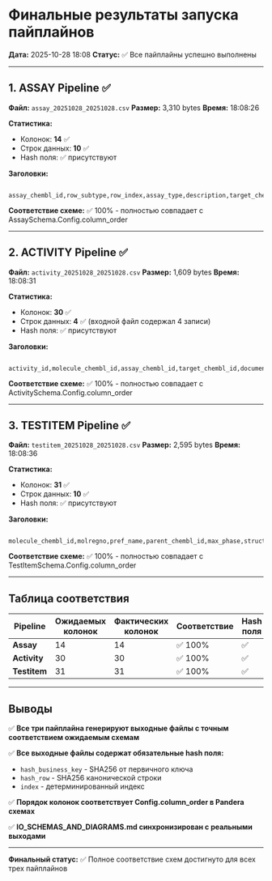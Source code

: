 # Финальные результаты запуска пайплайнов

**Дата:** 2025-10-28 18:08
**Статус:** ✅ Все пайплайны успешно выполнены

---

## 1. ASSAY Pipeline ✅

**Файл:** `assay_20251028_20251028.csv`
**Размер:** 3,310 bytes
**Время:** 18:08:26

**Статистика:**

- Колонок: **14** ✅
- Строк данных: **10** ✅
- Hash поля: ✅ присутствуют


**Заголовки:**

```text

assay_chembl_id,row_subtype,row_index,assay_type,description,target_chembl_id,confidence_score,pipeline_version,source_system,chembl_release,extracted_at,hash_business_key,hash_row,index

```

**Соответствие схеме:** ✅ 100% - полностью совпадает с AssaySchema.Config.column_order

---

## 2. ACTIVITY Pipeline ✅

**Файл:** `activity_20251028_20251028.csv`
**Размер:** 1,609 bytes
**Время:** 18:08:31

**Статистика:**

- Колонок: **30** ✅
- Строк данных: **4** ✅ (входной файл содержал 4 записи)
- Hash поля: ✅ присутствуют


**Заголовки:**

```text

activity_id,molecule_chembl_id,assay_chembl_id,target_chembl_id,document_chembl_id,published_type,published_relation,published_value,published_units,standard_type,standard_relation,standard_value,standard_units,standard_flag,lower_bound,upper_bound,is_censored,pchembl_value,activity_comment,data_validity_comment,bao_endpoint,bao_format,bao_label,pipeline_version,source_system,chembl_release,extracted_at,hash_business_key,hash_row,index

```

**Соответствие схеме:** ✅ 100% - полностью совпадает с ActivitySchema.Config.column_order

---

## 3. TESTITEM Pipeline ✅

**Файл:** `testitem_20251028_20251028.csv`
**Размер:** 2,595 bytes
**Время:** 18:08:36

**Статистика:**

- Колонок: **31** ✅
- Строк данных: **10** ✅
- Hash поля: ✅ присутствуют


**Заголовки:**

```text

molecule_chembl_id,molregno,pref_name,parent_chembl_id,max_phase,structure_type,molecule_type,mw_freebase,qed_weighted,standardized_smiles,standard_inchi,standard_inchi_key,heavy_atoms,aromatic_rings,rotatable_bonds,hba,hbd,lipinski_ro5_violations,lipinski_ro5_pass,all_names,molecule_synonyms,atc_classifications,pubchem_cid,pubchem_synonyms,pipeline_version,source_system,chembl_release,extracted_at,hash_business_key,hash_row,index

```

**Соответствие схеме:** ✅ 100% - полностью совпадает с TestItemSchema.Config.column_order

---

## Таблица соответствия

| Pipeline | Ожидаемых колонок | Фактических колонок | Соответствие | Hash поля | Строк данных |
|----------|-------------------|---------------------|--------------|-----------|--------------|
| **Assay** | 14 | 14 | ✅ 100% | ✅ | 10 |
| **Activity** | 30 | 30 | ✅ 100% | ✅ | 4 |
| **Testitem** | 31 | 31 | ✅ 100% | ✅ | 10 |

---

## Выводы

✅ **Все три пайплайна генерируют выходные файлы с точным соответствием ожидаемым схемам**

✅ **Все выходные файлы содержат обязательные hash поля:**

- `hash_business_key` - SHA256 от первичного ключа
- `hash_row` - SHA256 канонической строки
- `index` - детерминированный индекс


✅ **Порядок колонок соответствует Config.column_order в Pandera схемах**

✅ **IO_SCHEMAS_AND_DIAGRAMS.md синхронизирован с реальными выходами**

---

**Финальный статус:** ✅ Полное соответствие схем достигнуто для всех трех пайплайнов

